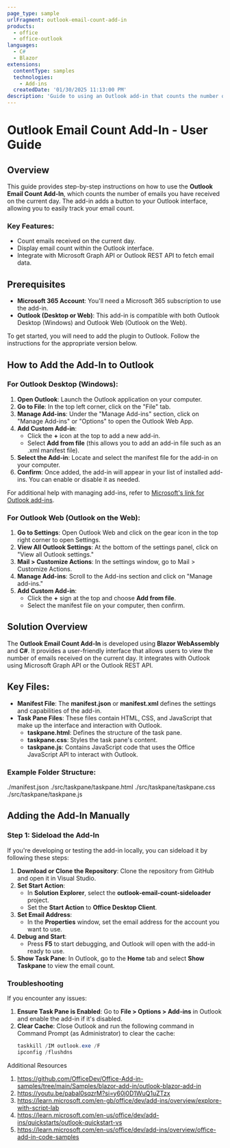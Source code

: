 ```yaml
---
page_type: sample
urlFragment: outlook-email-count-add-in
products:
  - office
  - office-outlook
languages:
  - C#
  - Blazor
extensions:
  contentType: samples
  technologies: 
    - Add-ins
  createdDate: '01/30/2025 11:13:00 PM'
description: 'Guide to using an Outlook add-in that counts the number of emails received on the current day.'
---
```


# Outlook Email Count Add-In - User Guide

## Overview
This guide provides step-by-step instructions on how to use the **Outlook Email Count Add-In**, which counts the number of emails you have received on the current day. The add-in adds a button to your Outlook interface, allowing you to easily track your email count.

### Key Features:
- Count emails received on the current day.
- Display email count within the Outlook interface.
- Integrate with Microsoft Graph API or Outlook REST API to fetch email data.

## Prerequisites

- **Microsoft 365 Account**: You'll need a Microsoft 365 subscription to use the add-in.
- **Outlook (Desktop or Web)**: This add-in is compatible with both Outlook Desktop (Windows) and Outlook Web (Outlook on the Web).

To get started, you will need to add the plugin to Outlook. Follow the instructions for the appropriate version below.

## How to Add the Add-In to Outlook

### For Outlook Desktop (Windows):
1. **Open Outlook**: Launch the Outlook application on your computer.
2. **Go to File**: In the top left corner, click on the "File" tab.
3. **Manage Add-ins**: Under the "Manage Add-ins" section, click on "Manage Add-ins" or "Options" to open the Outlook Web App.
4. **Add Custom Add-in**:
   - Click the **+** icon at the top to add a new add-in.
   - Select **Add from file** (this allows you to add an add-in file such as an .xml manifest file).
5. **Select the Add-in**: Locate and select the manifest file for the add-in on your computer.
6. **Confirm**: Once added, the add-in will appear in your list of installed add-ins. You can enable or disable it as needed.

For additional help with managing add-ins, refer to [Microsoft's link for Outlook add-ins](https://aka.ms/olksideload).

### For Outlook Web (Outlook on the Web):
1. **Go to Settings**: Open Outlook Web and click on the gear icon in the top right corner to open Settings.
2. **View All Outlook Settings**: At the bottom of the settings panel, click on "View all Outlook settings."
3. **Mail > Customize Actions**: In the settings window, go to Mail > Customize Actions.
4. **Manage Add-ins**: Scroll to the Add-ins section and click on "Manage add-ins."
5. **Add Custom Add-in**:
   - Click the **+** sign at the top and choose **Add from file**.
   - Select the manifest file on your computer, then confirm.

## Solution Overview

The **Outlook Email Count Add-In** is developed using **Blazor WebAssembly** and **C#**. It provides a user-friendly interface that allows users to view the number of emails received on the current day. It integrates with Outlook using Microsoft Graph API or the Outlook REST API.

## Key Files:
- **Manifest File**: The **manifest.json** or **manifest.xml** defines the settings and capabilities of the add-in.
- **Task Pane Files**: These files contain HTML, CSS, and JavaScript that make up the interface and interaction with Outlook.
  - **taskpane.html**: Defines the structure of the task pane.
  - **taskpane.css**: Styles the task pane's content.
  - **taskpane.js**: Contains JavaScript code that uses the Office JavaScript API to interact with Outlook.

### Example Folder Structure:
./manifest.json ./src/taskpane/taskpane.html ./src/taskpane/taskpane.css ./src/taskpane/taskpane.js



## Adding the Add-In Manually

### Step 1: Sideload the Add-In
If you're developing or testing the add-in locally, you can sideload it by following these steps:

1. **Download or Clone the Repository**: Clone the repository from GitHub and open it in Visual Studio.
2. **Set Start Action**:
   - In **Solution Explorer**, select the **outlook-email-count-sideloader** project.
   - Set the **Start Action** to **Office Desktop Client**.
3. **Set Email Address**:
   - In the **Properties** window, set the email address for the account you want to use.
4. **Debug and Start**:
   - Press **F5** to start debugging, and Outlook will open with the add-in ready to use.
5. **Show Task Pane**: In Outlook, go to the **Home** tab and select **Show Taskpane** to view the email count.

### Troubleshooting
If you encounter any issues:
1. **Ensure Task Pane is Enabled**: Go to **File > Options > Add-ins** in Outlook and enable the add-in if it's disabled.
2. **Clear Cache**: Close Outlook and run the following command in Command Prompt (as Administrator) to clear the cache:
   ```powershell
   taskkill /IM outlook.exe /F
   ipconfig /flushdns


Additional Resources

1. https://github.com/OfficeDev/Office-Add-in-samples/tree/main/Samples/blazor-add-in/outlook-blazor-add-in
2. https://youtu.be/pabal0sqzrM?si=y60j0D1WuQ1uZTzx
3. https://learn.microsoft.com/en-gb/office/dev/add-ins/overview/explore-with-script-lab
4. https://learn.microsoft.com/en-us/office/dev/add-ins/quickstarts/outlook-quickstart-vs
5. https://learn.microsoft.com/en-us/office/dev/add-ins/overview/office-add-in-code-samples
